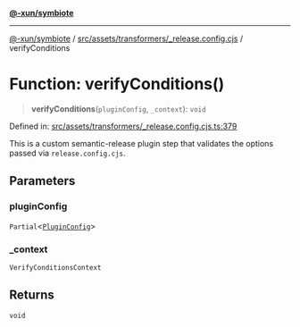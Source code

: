 [**@-xun/symbiote**](../../../../../README.md)

***

[@-xun/symbiote](../../../../../README.md) / [src/assets/transformers/\_release.config.cjs](../README.md) / verifyConditions

# Function: verifyConditions()

> **verifyConditions**(`pluginConfig`, `_context`): `void`

Defined in: [src/assets/transformers/\_release.config.cjs.ts:379](https://github.com/Xunnamius/symbiote/blob/d4d5b078ef9485d85dd433ed75cef391a4a9376d/src/assets/transformers/_release.config.cjs.ts#L379)

This is a custom semantic-release plugin step that validates the options
passed via `release.config.cjs`.

## Parameters

### pluginConfig

`Partial`\<[`PluginConfig`](../type-aliases/PluginConfig.md)\>

### \_context

`VerifyConditionsContext`

## Returns

`void`

